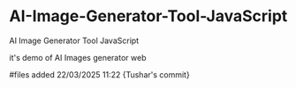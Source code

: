 # AI-Image-Generator-Tool-JavaScript
AI Image Generator Tool JavaScript




it's demo of AI Images generator web




#files added 22/03/2025   11:22      {Tushar's commit}

